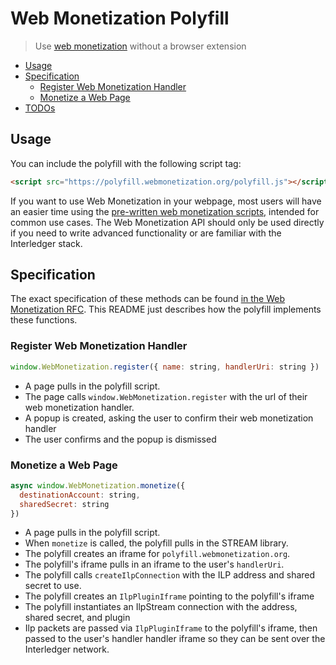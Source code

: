 # Web Monetization Polyfill
> Use [web monetization](https://github.com/interledger/rfcs/blob/master/0028-web-monetization/0028-web-monetization.md#web-monetization) without a browser extension

- [Usage](#usage)
- [Specification](#specification)
  - [Register Web Monetization Handler](#register-web-monetization-handler)
  - [Monetize a Web Page](#monetize-a-web-page)
- [TODOs](#todos)

## Usage

You can include the polyfill with the following script tag:

```html
<script src="https://polyfill.webmonetization.org/polyfill.js"></script>
```

If you want to use Web Monetization in your webpage, most users will have an easier time using the [pre-written web monetization scripts,](https://github.com/interledgerjs/web-monetization-scripts) intended for common use cases. The Web Monetization API should only be used directly if you need to write advanced functionality or are familiar with the Interledger stack.

## Specification

The exact specification of these methods can be found [in the Web Monetization RFC](https://github.com/interledger/rfcs/blob/master/0028-web-monetization/0028-web-monetization.md#web-monetization). This README just describes how the polyfill implements these functions.

### Register Web Monetization Handler

```js
window.WebMonetization.register({ name: string, handlerUri: string })
```

- A page pulls in the polyfill script.
- The page calls `window.WebMonetization.register` with the url of their web monetization handler.
- A popup is created, asking the user to confirm their web monetization handler
- The user confirms and the popup is dismissed

### Monetize a Web Page

```js
async window.WebMonetization.monetize({
  destinationAccount: string,
  sharedSecret: string
})
```

- A page pulls in the polyfill script.
- When `monetize` is called, the polyfill pulls in the STREAM library.
- The polyfill creates an iframe for `polyfill.webmonetization.org`.
- The polyfill's iframe pulls in an iframe to the user's `handlerUri`.
- The polyfill calls `createIlpConnection` with the ILP address and shared secret to use.
- The polyfill creates an `IlpPluginIframe` pointing to the polyfill's iframe
- The polyfill instantiates an IlpStream connection with the address, shared secret, and plugin
- Ilp packets are passed via `IlpPluginIframe` to the polyfill's iframe, then passed to the user's handler handler iframe so they can be sent over the Interledger network.
